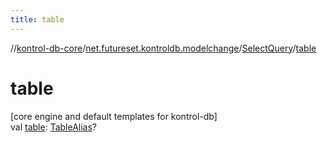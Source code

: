 ```yaml
---
title: table
---
```

//[kontrol-db-core](../../../index.html)/[net.futureset.kontroldb.modelchange](../index.html)/[SelectQuery](index.html)/[table](table.html)



# table



[core engine and default templates for kontrol-db]\
val [table](table.html): [TableAlias](../-table-alias/index.html)?




